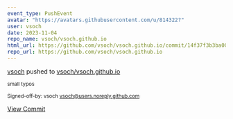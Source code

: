 ```yaml
---
event_type: PushEvent
avatar: "https://avatars.githubusercontent.com/u/814322?"
user: vsoch
date: 2023-11-04
repo_name: vsoch/vsoch.github.io
html_url: https://github.com/vsoch/vsoch.github.io/commit/14f37f3b3ba00c805edb6689fe50c83a11514d8e
repo_url: https://github.com/vsoch/vsoch.github.io
---
```


<a href='https://github.com/vsoch' target='_blank'>vsoch</a> pushed to <a href='https://github.com/vsoch/vsoch.github.io' target='_blank'>vsoch/vsoch.github.io</a>

<small>small typos

Signed-off-by: vsoch <vsoch@users.noreply.github.com></small>

<a href='https://github.com/vsoch/vsoch.github.io/commit/14f37f3b3ba00c805edb6689fe50c83a11514d8e' target='_blank'>View Commit</a>